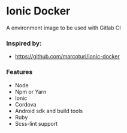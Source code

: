 # Ionic Docker
A environment image to be used with Gitlab CI

### Inspired by:
- https://github.com/marcoturi/ionic-docker

### Features
- Node
- Npm or Yarn
- Ionic
- Cordova
- Android sdk and build tools
- Ruby
- Scss-lint support
